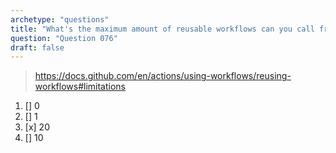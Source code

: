 ```yaml
---
archetype: "questions"
title: "What's the maximum amount of reusable workflows can you call from a single workflow file? "
question: "Question 076"
draft: false
---
```



> https://docs.github.com/en/actions/using-workflows/reusing-workflows#limitations
1. [] 0
1. [] 1
1. [x] 20
1. [] 10
